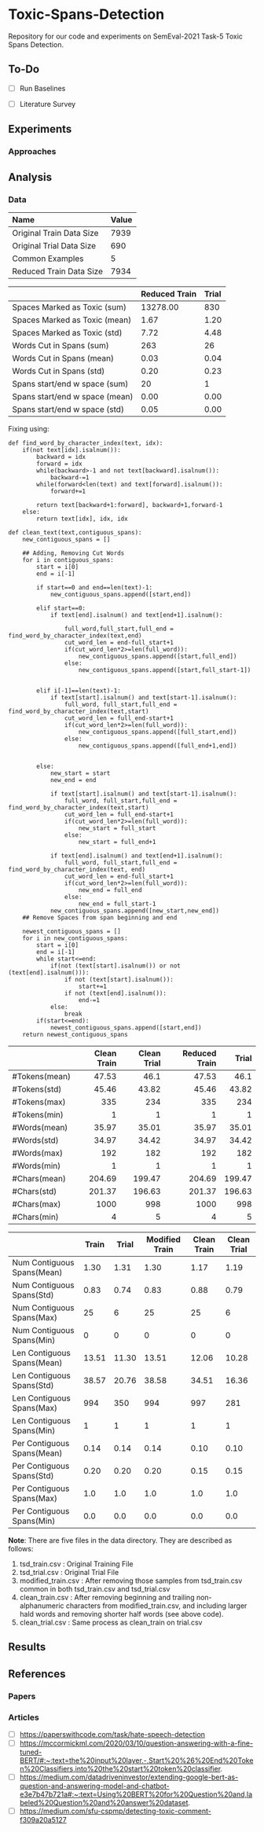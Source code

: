 # Toxic-Spans-Detection
Repository for our code and experiments on SemEval-2021 Task-5 Toxic Spans Detection.

## To-Do
- [ ] Run Baselines
- [ ] Literature Survey


## Experiments


### Approaches


## Analysis

### Data

| Name                     | Value |
| :----------------------- | :---- |
| Original Train Data Size | 7939  |
| Original Trial Data Size | 690   |
| Common Examples          | 5     |
| Reduced Train Data Size  | 7934  |


|                                | Reduced Train | Trial |
| :----------------------------- | :------------ | :---- |
| Spaces Marked as Toxic (sum)   | 13278.00      | 830   |
| Spaces Marked as Toxic (mean)  | 1.67          | 1.20  |
| Spaces Marked as Toxic (std)   | 7.72          | 4.48  |
| Words Cut in Spans (sum)       | 263           | 26    |
| Words Cut in Spans (mean)      | 0.03          | 0.04  |
| Words Cut in Spans (std)       | 0.20          | 0.23  |
| Spans start/end w space (sum)  | 20            | 1     |
| Spans start/end w space (mean) | 0.00          | 0.00  |
| Spans start/end w space (std)  | 0.05          | 0.00  |

Fixing using:
```
def find_word_by_character_index(text, idx):
    if(not text[idx].isalnum()):
        backward = idx
        forward = idx
        while(backward>-1 and not text[backward].isalnum()):
            backward-=1
        while(forward<len(text) and text[forward].isalnum()):
            forward+=1

        return text[backward+1:forward], backward+1,forward-1
    else:
        return text[idx], idx, idx

def clean_text(text,contiguous_spans):
    new_contiguous_spans = []

    ## Adding, Removing Cut Words
    for i in contiguous_spans:
        start = i[0] 
        end = i[-1]

        if start==0 and end==len(text)-1:
            new_contiguous_spans.append([start,end])

        elif start==0:
            if text[end].isalnum() and text[end+1].isalnum():

                full_word,full_start,full_end = find_word_by_character_index(text,end)
                cut_word_len = end-full_start+1
                if(cut_word_len*2>=len(full_word)):
                    new_contiguous_spans.append([start,full_end])
                else:
                    new_contiguous_spans.append([start,full_start-1])


        elif i[-1]==len(text)-1:
            if text[start].isalnum() and text[start-1].isalnum():
                full_word, full_start,full_end = find_word_by_character_index(text,start)
                cut_word_len = full_end-start+1
                if(cut_word_len*2>=len(full_word)):
                    new_contiguous_spans.append([full_start,end])
                else:
                    new_contiguous_spans.append([full_end+1,end])
                
                
        else:
            new_start = start
            new_end = end
           
            if text[start].isalnum() and text[start-1].isalnum():
                full_word, full_start,full_end = find_word_by_character_index(text,start)
                cut_word_len = full_end-start+1
                if(cut_word_len*2>=len(full_word)):
                    new_start = full_start
                else:
                    new_start = full_end+1

            if text[end].isalnum() and text[end+1].isalnum():
                full_word, full_start,full_end = find_word_by_character_index(text, end)
                cut_word_len = end-full_start+1
                if(cut_word_len*2>=len(full_word)):
                    new_end = full_end
                else:
                    new_end = full_start-1
            new_contiguous_spans.append([new_start,new_end])
    ## Remove Spaces from span beginning and end

    newest_contiguous_spans = []
    for i in new_contiguous_spans:
        start = i[0]
        end = i[-1]
        while start<=end:
            if(not (text[start].isalnum()) or not (text[end].isalnum())):
                if not (text[start].isalnum()):
                    start+=1
                if not (text[end].isalnum()):
                    end-=1
            else:
                break
        if(start<=end):
            newest_contiguous_spans.append([start,end])
    return newest_contiguous_spans
```

|               | Clean Train | Clean Trial | Reduced Train |  Trial |
| :------------ | ----------: | ----------: | ------------: | -----: |
| #Tokens(mean) |       47.53 |        46.1 |         47.53 |   46.1 |
| #Tokens(std)  |       45.46 |       43.82 |         45.46 |  43.82 |
| #Tokens(max)  |         335 |         234 |           335 |    234 |
| #Tokens(min)  |           1 |           1 |             1 |      1 |
| #Words(mean)  |       35.97 |       35.01 |         35.97 |  35.01 |
| #Words(std)   |       34.97 |       34.42 |         34.97 |  34.42 |
| #Words(max)   |         192 |         182 |           192 |    182 |
| #Words(min)   |           1 |           1 |             1 |      1 |
| #Chars(mean)  |      204.69 |      199.47 |        204.69 | 199.47 |
| #Chars(std)   |      201.37 |      196.63 |        201.37 | 196.63 |
| #Chars(max)   |        1000 |         998 |          1000 |    998 |
| #Chars(min)   |           4 |           5 |             4 |      5 |


|                            | Train | Trial | Modified Train | Clean Train | Clean Trial |
| -------------------------- | ----- | ----- | -------------- | ----------- | ----------- |
| Num Contiguous Spans(Mean) | 1.30  | 1.31  | 1.30           | 1.17        | 1.19        |
| Num Contiguous Spans(Std)  | 0.83  | 0.74  | 0.83           | 0.88        | 0.79        |
| Num Contiguous Spans(Max)  | 25    | 6     | 25             | 25          | 6           |
| Num Contiguous Spans(Min)  | 0     | 0     | 0              | 0           | 0           |
| Len Contiguous Spans(Mean) | 13.51 | 11.30 | 13.51          | 12.06       | 10.28       |
| Len Contiguous Spans(Std)  | 38.57 | 20.76 | 38.58          | 34.51       | 16.36       |
| Len Contiguous Spans(Max)  | 994   | 350   | 994            | 997         | 281         |
| Len Contiguous Spans(Min)  | 1     | 1     | 1              | 1           | 1           |
| Per Contiguous Spans(Mean) | 0.14  | 0.14  | 0.14           | 0.10        | 0.10        |
| Per Contiguous Spans(Std)  | 0.20  | 0.20  | 0.20           | 0.15        | 0.15        |
| Per Contiguous Spans(Max)  | 1.0   | 1.0   | 1.0            | 1.0         | 1.0         |
| Per Contiguous Spans(Min)  | 0.0   | 0.0   | 0.0            | 0.0         | 0.0         |


**Note**: There are five files in the data directory. They are described as follows:
1. tsd_train.csv : Original Training File
2. tsd_trial.csv : Original Trial File
3. modified_train.csv : After removing those samples from tsd_train.csv common in both tsd_train.csv and tsd_trial.csv
4. clean_train.csv : After removing beginning and trailing non-alphanumeric characters from modified_train.csv, and including larger hald words and removing shorter half words (see above code).
5. clean_trial.csv : Same process as clean_train on trial.csv

## Results

## References
### Papers

### Articles
- [ ] https://paperswithcode.com/task/hate-speech-detection
- [ ] https://mccormickml.com/2020/03/10/question-answering-with-a-fine-tuned-BERT/#:~:text=the%20input%20layer.-,Start%20%26%20End%20Token%20Classifiers,into%20the%20start%20token%20classifier.
- [ ] https://medium.com/datadriveninvestor/extending-google-bert-as-question-and-answering-model-and-chatbot-e3e7b47b721a#:~:text=Using%20BERT%20for%20Question%20and,labeled%20Question%20and%20answer%20dataset.
- [ ] https://medium.com/sfu-cspmp/detecting-toxic-comment-f309a20a5127
